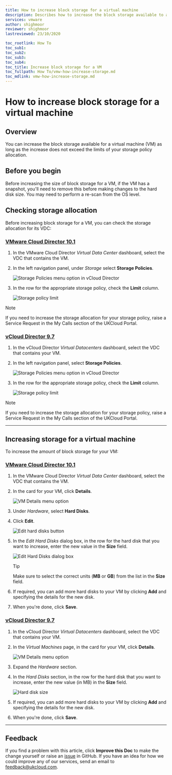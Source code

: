 ```yaml
---
title: How to increase block storage for a virtual machine
description: Describes how to increase the block storage available to a virtual machine (VM)
services: vmware
author: shighmoor
reviewer: shighmoor
lastreviewed: 23/10/2020

toc_rootlink: How To
toc_sub1:
toc_sub2:
toc_sub3:
toc_sub4:
toc_title: Increase block storage for a VM
toc_fullpath: How To/vmw-how-increase-storage.md
toc_mdlink: vmw-how-increase-storage.md
---
```


# How to increase block storage for a virtual machine

## Overview

You can increase the block storage available for a virtual machine (VM) as long as the increase does not exceed the limits of your storage policy allocation.

## Before you begin

Before increasing the size of block storage for a VM, if the VM has a snapshot, you'll need to remove this before making changes to the hard disk size. You may need to perform a re-scan from the OS level.

## Checking storage allocation

Before increasing block storage for a VM, you can check the storage allocation for its VDC:

### [VMware Cloud Director 10.1](#tab/tabid-a)

1. In the VMware Cloud Director *Virtual Data Center* dashboard, select the VDC that contains the VM.

2. In the left navigation panel, under *Storage* select **Storage Policies**.

    ![Storage Policies menu option in vCloud Director](images/vmw-vcd10.1-mnu-storage-policies.png)

3. In the row for the appropriate storage policy, check the **Limit** column.

    ![Storage policy limit](images/vmw-vcd10.1-storage-limit.png)

> [!NOTE]
> If you need to increase the storage allocation for your storage policy, raise a Service Request in the My Calls section of the UKCloud Portal.

### [vCloud Director 9.7](#tab/tabid-b)

1. In the vCloud Director *Virtual Datacenters* dashboard, select the VDC that contains your VM.

2. In the left navigation panel, select **Storage Policies**.

    ![Storage Policies menu option in vCloud Director](images/vmw-vcd-mnu-storage-policies.png)

3. In the row for the appropriate storage policy, check the **Limit** column.

    ![Storage policy limit](images/vmw-vcd-storage-limit.png)

> [!NOTE]
> If you need to increase the storage allocation for your storage policy, raise a Service Request in the My Calls section of the UKCloud Portal.

***

## Increasing storage for a virtual machine

To increase the amount of block storage for your VM:

### [VMware Cloud Director 10.1](#tab/tabid-a)

1. In the VMware Cloud Director *Virtual Data Center* dashboard, select the VDC that contains the VM.

2. In the card for your VM, click **Details**.

    ![VM Details menu option](images/vmw-vcd10.1-mnu-vm-details.png)

3. Under *Hardware*, select **Hard Disks**.

4. Click **Edit**.

    ![Edit hard disks button](images/vmw-vcd10.1-btn-vm-hard-disks-edit.png)

5. In the *Edit Hard Disks* dialog box, in the row for the hard disk that you want to increase, enter the new value in the **Size** field.

    ![Edit Hard Disks dialog box](images/vmw-vcd10.1-edit-hard-disks.png)

    > [!TIP]
    > Make sure to select the correct units (**MB** or **GB**) from the list in the **Size** field.

6. If required, you can add more hard disks to your VM by clicking **Add** and specifying the details for the new disk.

7. When you're done, click **Save**.

### [vCloud Director 9.7](#tab/tabid-b)

1. In the vCloud Director *Virtual Datacenters* dashboard, select the VDC that contains your VM.

2. In the *Virtual Machines* page, in the card for your VM, click **Details**.

    ![VM Details menu option](images/vmw-vcd-mnu-vm-details.png)

3. Expand the *Hardware* section.

4. In the *Hard Disks* section, in the row for the hard disk that you want to increase, enter the new value (in MB) in the **Size** field.

    ![Hard disk size](images/vmw-vcd-vm-hardware.png)

5. If required, you can add more hard disks to your VM by clicking **Add** and specifying the details for the new disk.

6. When you're done, click **Save**.

***

## Feedback

If you find a problem with this article, click **Improve this Doc** to make the change yourself or raise an [issue](https://github.com/UKCloud/documentation/issues) in GitHub. If you have an idea for how we could improve any of our services, send an email to <feedback@ukcloud.com>.
